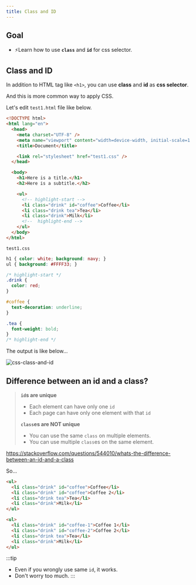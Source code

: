 ```yaml
---
title: Class and ID
---
```


## Goal

- ⚡Learn how to use **`class`** and **`id`** for css selector.

## Class and ID
In addition to HTML tag like `<h1>`, you can use **class** and **id** as **css selector**.

And this is more common way to apply CSS.

Let's edit `test1.html` file like below.

```html title="css/test1.html"
<!DOCTYPE html>
<html lang="en">
  <head>
    <meta charset="UTF-8" />
    <meta name="viewport" content="width=device-width, initial-scale=1.0" />
    <title>Document</title>

    <link rel="stylesheet" href="test1.css" />
  </head>

  <body>
    <h1>Here is a title.</h1>
    <h2>Here is a subtitle.</h2>

    <ul>
      <!-- highlight-start -->
      <li class="drink" id="coffee">Coffee</li>
      <li class="drink tea">Tea</li>
      <li class="drink">Milk</li>
      <!--  highlight-end -->
    </ul>
  </body>
</html>
```
`test1.css`
```css
h1 { color: white; background: navy; }
ul { background: #FFFF33; }

/* highlight-start */
.drink {
  color: red;
}

#coffee {
  text-decoration: underline;
}

.tea {
  font-weight: bold;
}
/* highlight-end */
```

The output is like below...

![css-class-and-id](../../img/2020-04-27-22-48-30.png)

## Difference between an id and a class?

> **`id`s are unique**
> 
>  - Each element can have only one `id` 
>  - Each page can have only one element with that `id`
> 
> **`class`es are NOT unique**
> 
>  - You can use the same `class` on multiple elements.
>  - You can use multiple `class`es on the same element.

https://stackoverflow.com/questions/544010/whats-the-difference-between-an-id-and-a-class

So...

```html title="❌ Bad" {2-3}
<ul>
  <li class="drink" id="coffee">Coffee</li>
  <li class="drink" id="coffee">Coffee 2</li>
  <li class="drink tea">Tea</li>
  <li class="drink">Milk</li>
</ul>
```

```html title="✅ Good" {2-3}
<ul>
  <li class="drink" id="coffee-1">Coffee 1</li>
  <li class="drink" id="coffee-2">Coffee 2</li>
  <li class="drink tea">Tea</li>
  <li class="drink">Milk</li>
</ul>
```

:::tip
- Even if you wrongly use same `id`, it works.
- Don't worry too much.
:::